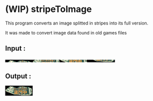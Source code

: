 # (WIP) stripeToImage

This program converts an image splitted in stripes into its full version.

It was made to convert image data found in old games files

## Input :

![Image to convert](input.png)

## Output :

![Converted image](output.png)
